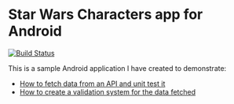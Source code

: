 # Star Wars Characters app for Android

[![Build Status](https://travis-ci.org/fabiothiroki/android-api-request-test.svg?branch=master)](https://travis-ci.org/fabiothiroki/android-api-request-test)

This is a sample Android application I have created to demonstrate:
* [How to fetch data from an API and unit test it](https://android.jlelse.eu/unit-testing-api-requests-on-android-5efc4efe18df)
* [How to create a validation system for the data fetched ](https://android.jlelse.eu/entity-validation-on-android-ab51c61734d8)
